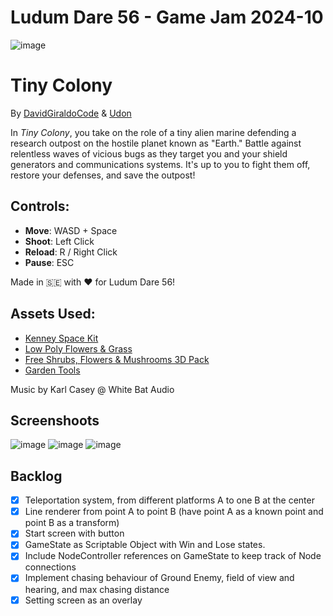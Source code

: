 # Ludum Dare 56 - Game Jam 2024-10
![image](https://github.com/user-attachments/assets/3ffee380-1c22-41d7-b546-691293d6e031)

# Tiny Colony
By [DavidGiraldoCode](https://github.com/DavidGiraldoCode) & [Udon](https://github.com/udon-udon)

In *Tiny Colony*, you take on the role of a tiny alien marine defending a research outpost on the hostile planet known as "Earth." Battle against relentless waves of vicious bugs as they target you and your shield generators and communications systems. It's up to you to fight them off, restore your defenses, and save the outpost!

## Controls:
- **Move**: WASD + Space
- **Shoot**: Left Click
- **Reload**: R / Right Click
- **Pause**: ESC

Made in 🇸🇪 with ❤️ for Ludum Dare 56!

## Assets Used:
- [Kenney Space Kit](https://kenney-assets.itch.io/space-kit)
- [Low Poly Flowers & Grass](https://free3d.com/3d-model/low-poly-flowers-grass-386651.html)
- [Free Shrubs, Flowers & Mushrooms 3D Pack](https://free-game-assets.itch.io/free-shrubs-flowers-and-mushrooms-3d-low-poly-pack)
- [Garden Tools](https://zsky2000.itch.io/garden-tools)

Music by Karl Casey @ White Bat Audio

## Screenshoots

![image](https://github.com/user-attachments/assets/847d1d57-aa9b-4c06-9b3c-a661ec1aea76)
![image](https://github.com/user-attachments/assets/cc3ecefb-8404-4389-91ad-169e1d1c9ed5)
![image](https://github.com/user-attachments/assets/32bf99ff-1680-4516-b7a4-cad18deca85e)

## Backlog
- [x] Teleportation system, from different platforms A to one B at the center
- [x] Line renderer from point A to point B (have point A as a known point and point B as a transform)
- [x] Start screen with button
- [x] GameState as Scriptable Object with Win and Lose states.
- [x] Include NodeController references on GameState to keep track of Node connections
- [x] Implement chasing behaviour of Ground Enemy, field of view and hearing, and max chasing distance
- [x] Setting screen as an overlay
